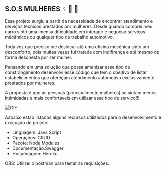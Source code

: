 ## S.O.S MULHERES :female_sign: :wrench: :red_car:

Esse projeto surgiu a partir da necessidade de encontrar atendimento e serviços técnicos prestados por mulheres.
Desde quando comprei meu carro sinto uma imensa dificuldade em interagir e negociar serviços mêcâmicos ou qualquer tipo de trabalho automotivo.

Toda vez que preciso me deslocar até uma oficina mecânica sinto um desconforto, pois muitas vezes fui tratada com indifirença e até mesmo de forma desonesta por ser mulher.

Pensando em uma solução que possa amenizar esse tipo de constrangimento desenvolvi esse código que tem o obejtivo de listar estabelicimentos que ofereçam atendimento automotivo exclusivamente prestados por mulheres.

A proposta é que as pessoas (principalmente mulheres) se sintam menos intimidadas e mais confortáveis em utilizar esse tipo de serviço!!!


![GIF](https://user-images.githubusercontent.com/102429411/181092672-5af651aa-b15c-4649-83b0-38fb038c1cef.png)

Aabaixo estão listados alguns recursos utilizados para o desenvolvimento e execução do projeto:

+ Linguagem: Java Script
+ Operações: CRUD
+ Pacote: Node Modules
+ Documentação:Swagger
+ Hospedagem: Heroku

OBS: Utilizei o postman para testar as requisições.

